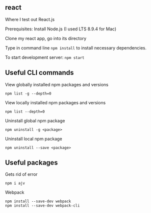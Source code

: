 ## react
Where I test out React.js

Prerequisites:
Install Node.js (I used LTS 8.9.4 for Mac) <br />


Clone my react app, go into its directory <br />

Type in command line `npm install` to install necessary dependencies.

To start development server: `npm start`

## Useful CLI commands

View globally installed npm packages and versions

```npm list -g --depth=0```

View locally installed npm packages and versions

```npm list --depth=0```

Uninstall global npm package

```npm uninstall -g <package>```

Uninstall local npm package

```npm uninstall --save <package>```

## Useful packages

Gets rid of error

```npm i ajv```

Webpack

```
npm install --save-dev webpack 
npm install --save-dev webpack-cli
```

